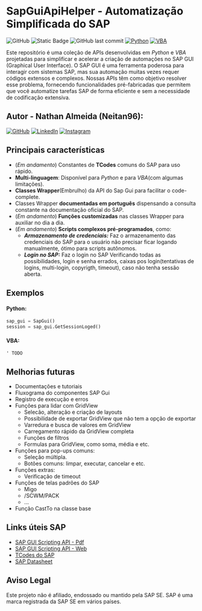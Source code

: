 # SapGuiApiHelper - Automatização Simplificada do SAP

![GitHub](https://img.shields.io/github/license/Neitan96/SapGuiApiHelper)
![Static Badge](https://img.shields.io/badge/version-developing-blue)
![GitHub last commit](https://img.shields.io/github/last-commit/Neitan96/SapGuiApiHelper)
[![Python](https://img.shields.io/badge/python-3.9.6%2B-blue)](https://www.python.org/downloads/release/python-396/)
[![VBA](https://img.shields.io/badge/VBA-Excel-green)](https://docs.microsoft.com/en-us/office/vba/api/overview/excel)

Este repositório é uma coleção de APIs desenvolvidas em *Python* e *VBA* projetadas para simplificar e acelerar a criação de automações no SAP GUI (Graphical User Interface). O SAP GUI é uma ferramenta poderosa para interagir com sistemas SAP, mas sua automação muitas vezes requer códigos extensos e complexos. Nossas APIs têm como objetivo resolver esse problema, fornecendo funcionalidades pré-fabricadas que permitem que você automatize tarefas SAP de forma eficiente e sem a necessidade de codificação extensiva.

## Autor - **Nathan Almeida** (Neitan96):

[![GitHub](https://img.shields.io/badge/GitHub-Profile-black?style=flat&logo=github)](https://github.com/Neitan96)
[![LinkedIn](https://img.shields.io/badge/LinkedIn-Profile-blue?style=flat&logo=linkedin)](https://www.linkedin.com/in/neitan96/)
[![Instagram](https://img.shields.io/badge/Instagram-Profile-orange?style=flat&logo=instagram)](https://www.instagram.com/neitan96/)

## Principais características

- (*Em andamento*) Constantes de **TCodes** comuns do SAP para uso rápido.
- **Multi-linguagem**: Disponível para *Python* e para *VBA*(com algumas limitações).
- **Classes Wrapper**(Embrulho) da API do Sap Gui para facilitar o code-complete.
- Classes Wrapper **documentadas em português** dispensando a consulta constante na documentação oficial do SAP.
- (*Em andamento*) **Funções customizadas** nas classes Wrapper para auxiliar no dia a dia.
- (*Em andamento*) **Scripts complexos pré-programados**, como:
  - ***Armazenamento de credenciais:*** Faz o armazenamento das credenciais do SAP para o usuário não precisar ficar logando manualmente, ótimo para scripts autônomos.
  - ***Login no SAP:*** Faz o login no SAP Verificando todas as possibilidades, login e senha errados, caixas pos login(tentativas de logins, multi-login, copyrigth, timeout), caso não tenha sessão aberta.

## Exemplos

#### **Python:**
```python
sap_gui = SapGui()
session = sap_gui.GetSessionLoged()
```

#### **VBA:**
```vbs
' TODO
```

## Melhorias futuras
* Documentações e tutoriais
* Fluxograma do componentes SAP Gui
* Registro de execução e erros
* Funções para lidar com GridView
  * Selecão, alteração e criação de layouts
  * Possibilidade de exportar GridView que não tem a opção de exportar
  * Varredura e busca de valores em GridView
  * Carregamento rápido da GridView completa
  * Funções de filtros
  * Formulas para GridView, como soma, média e etc.
* Funções para pop-ups comuns:
  * Seleção múltipla.
  * Botões comuns: limpar, executar, cancelar e etc.
* Funções extras:
  * Verificação de timeout
* Funções de telas padrões do SAP
  * Migo
  * /SCWM/PACK
  * ...
* Função CastTo na classe base

## Links úteis SAP

- [SAP GUI Scripting API - Pdf](https://help.sap.com/doc/9215986e54174174854b0af6bb14305a/760.01/en-US/sap_gui_scripting_api_761.pdf)
- [SAP GUI Scripting API - Web](https://help.sap.com/docs/sap_gui_for_windows/b47d018c3b9b45e897faf66a6c0885a8/babdf65f4d0a4bd8b40f5ff132cb12fa.html)
- [TCodes do SAP](https://www.sap-tcodes.org/)
- [SAP Datasheet](https://www.sapdatasheet.org/)

## Aviso Legal

Este projeto não é afiliado, endossado ou mantido pela SAP SE. SAP é uma marca registrada da SAP SE em vários países.